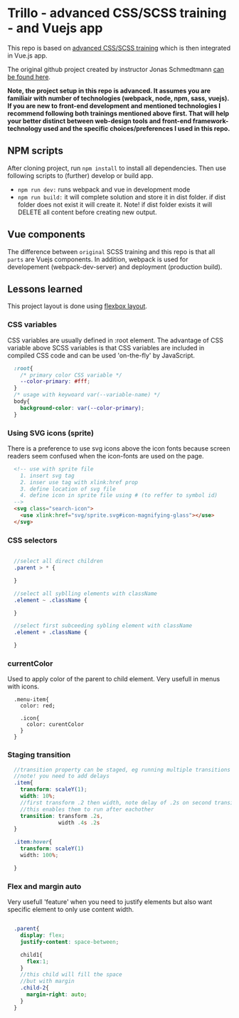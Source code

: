 # Trillo - advanced CSS/SCSS training - and Vuejs app

This repo is based on [advanced CSS/SCSS training](https://www.udemy.com/advanced-css-and-sass/) which is then integrated in Vue.js app.

The original github project created by instructor Jonas Schmedtmann [can be found here](https://github.com/jonasschmedtmann/advanced-css-course).

**Note, the project setup in this repo is advanced. It assumes you are familiair with number of technologies (webpack, node, npm, sass, vuejs). If you are new to front-end development and mentioned technologies I recommend following both trainings mentioned above first. That will help your better distinct between web-design tools and front-end framework-technology used and the specific choices/preferences I used in this repo.**

## NPM scripts

After cloning project, run `npm install` to install all dependencies. Then use following scripts to (further) develop or build app.

- `npm run dev:` runs webpack and vue in development mode
- `npm run build:` it will complete solution and store it in dist folder. if dist folder does not exist it will create it. Note! if dist folder exists it will DELETE all content before creating new output.

## Vue components

The difference between `original` SCSS training and this repo is that all `parts` are Vuejs components. In addition, webpack is used for developement (webpack-dev-server) and deployment (production build).

## Lessons learned

This project layout is done using [flexbox layout](https://css-tricks.com/snippets/css/a-guide-to-flexbox/).

### CSS variables

CSS variables are usually defined in :root element. The advantage of CSS variable above SCSS variables is that CSS variables are included in compiled CSS code and can be used 'on-the-fly' by JavaScript.

```css
  :root{
    /* primary color CSS variable */
    --color-primary: #fff;
  }
  /* usage with keywoard var(--variable-name) */
  body{
    background-color: var(--color-primary);
  }

```

### Using SVG icons (sprite)

There is a preference to use svg icons above the icon fonts because screen readers seem confused when the icon-fonts are used on the page.

```html
  <!-- use with sprite file
    1. insert svg tag 
    2. inser use tag with xlink:href prop
    3. define location of svg file
    4. define icon in sprite file using # (to reffer to symbol id)
  -->
  <svg class="search-icon">
    <use xlink:href="svg/sprite.svg#icon-magnifying-glass"></use>
  </svg>
```

### CSS selectors

```scss

  //select all direct children
  .parent > * {

  }

  //select all syblling elements with className
  .element ~ .className {

  }

  //select first subceeding sybling element with className
  .element + .className {

  }

```

### currentColor

Used to apply color of the parent to child element. Very usefull in menus with icons.

```
  .menu-item{
    color: red;

    .icon{
      color: curentColor
    }
  }

```

### Staging transition

```scss
  //transition property can be staged, eg running multiple transitions after each other
  //note! you need to add delays 
  .item{
    transform: scaleY(1);
    width: 10%;
    //first transform .2 then width, note delay of .2s on second transition
    //this enables them to run after eachother
    transition: transform .2s,
                width .4s .2s 
  }

  .item:hover{
    transform: scaleY(1)
    width: 100%;

  }

```


### Flex and margin auto

Very usefull 'feature' when you need to justify elements but also want specific element to only use content width.

```scss

  .parent{
    display: flex;
    justify-content: space-between;

    child1{
      flex:1;
    }
    //this child will fill the space 
    //but with margin
    .child-2{
      margin-right: auto;
    }
  }


```